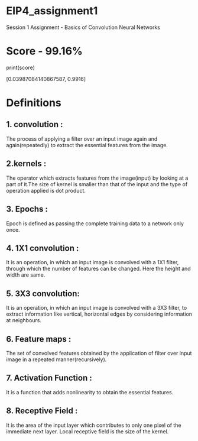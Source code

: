 # EIP4_assignment1
Session 1 Assignment - Basics of Convolution Neural Networks

# Score - 99.16%

print(score)

[0.03987084140867587, 0.9916]

# Definitions

## 1. convolution :  
The process of applying a filter  over an input image again and again(repeatedly) to extract the essential features from the image.

## 2.kernels : 
The operator which extracts features from the image(input) by looking at a part of it.The size of kernel is smaller than that of the input and the type of operation applied is dot product.

## 3. Epochs : 
Epoch is defined as passing the complete training data to a network only once.

## 4. 1X1 convolution : 
It is an operation, in which an input image is convolved with a 1X1 filter, through which the number of features can be changed. Here the height and width are same. 

## 5. 3X3 convolution: 
It is an operation, in which an input image is convolved with a 3X3 filter, to extract information like vertical, horizontal edges by considering information at neighbours.

## 6. Feature maps : 
The set of convolved features obtained by the application of filter over input image in a repeated manner(recursively).

## 7. Activation Function : 
It is a function that adds nonlinearity to obtain the essential features.

## 8. Receptive Field : 
It is the area of the input layer which contributes to only  one pixel of the immediate next layer. Local receptive field is the size of the kernel.

